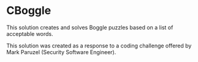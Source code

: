 # CBoggle

This solution creates and solves Boggle puzzles based on a list of acceptable words.

This solution was created as a response to a coding challenge offered by Mark Paruzel (Security Software Engineer).